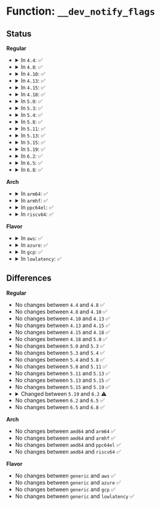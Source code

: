 # Function: <code>__dev_notify_flags</code>

## Status
<b>Regular</b>
<ul>
<li>
<details>
<summary>In <code>4.4</code>: ✅</summary>

```c
void __dev_notify_flags(struct net_device *dev, unsigned int old_flags, unsigned int gchanges);
```

**Collision:** Unique Global

**Inline:** No

**Transformation:** False

**Instances:**

```
In net/core/dev.c (ffffffff8171d6b0)
Location: net/core/dev.c:5962
Inline: False
Direct callers:
  - net/core/dev.c:__dev_set_promiscuity
  - net/core/dev.c:__dev_set_allmulti
  - net/core/dev.c:dev_change_flags
  - net/core/rtnetlink.c:rtnl_configure_link
```
**Symbols:**

```
ffffffff8171d6b0-ffffffff8171d774: __dev_notify_flags (STB_GLOBAL)
```
</details>
</li>
<li>
<details>
<summary>In <code>4.8</code>: ✅</summary>

```c
void __dev_notify_flags(struct net_device *dev, unsigned int old_flags, unsigned int gchanges);
```

**Collision:** Unique Global

**Inline:** No

**Transformation:** False

**Instances:**

```
In net/core/dev.c (ffffffff81785f80)
Location: net/core/dev.c:6413
Inline: False
Direct callers:
  - net/core/dev.c:dev_change_flags
  - net/core/dev.c:__dev_set_allmulti
  - net/core/dev.c:__dev_set_promiscuity
  - net/core/rtnetlink.c:rtnl_configure_link
```
**Symbols:**

```
ffffffff81785f80-ffffffff81786044: __dev_notify_flags (STB_GLOBAL)
```
</details>
</li>
<li>
<details>
<summary>In <code>4.10</code>: ✅</summary>

```c
void __dev_notify_flags(struct net_device *dev, unsigned int old_flags, unsigned int gchanges);
```

**Collision:** Unique Global

**Inline:** No

**Transformation:** False

**Instances:**

```
In net/core/dev.c (ffffffff817b3540)
Location: net/core/dev.c:6557
Inline: False
Direct callers:
  - net/core/dev.c:dev_change_flags
  - net/core/dev.c:__dev_set_allmulti
  - net/core/dev.c:__dev_set_promiscuity
  - net/core/rtnetlink.c:rtnl_configure_link
```
**Symbols:**

```
ffffffff817b3540-ffffffff817b3604: __dev_notify_flags (STB_GLOBAL)
```
</details>
</li>
<li>
<details>
<summary>In <code>4.13</code>: ✅</summary>

```c
void __dev_notify_flags(struct net_device *dev, unsigned int old_flags, unsigned int gchanges);
```

**Collision:** Unique Global

**Inline:** No

**Transformation:** False

**Instances:**

```
In net/core/dev.c (ffffffff817d1ec0)
Location: net/core/dev.c:6722
Inline: False
Direct callers:
  - net/core/dev.c:dev_change_flags
  - net/core/dev.c:__dev_set_allmulti
  - net/core/dev.c:__dev_set_promiscuity
  - net/core/rtnetlink.c:rtnl_configure_link
```
**Symbols:**

```
ffffffff817d1ec0-ffffffff817d1f8a: __dev_notify_flags (STB_GLOBAL)
```
</details>
</li>
<li>
<details>
<summary>In <code>4.15</code>: ✅</summary>

```c
void __dev_notify_flags(struct net_device *dev, unsigned int old_flags, unsigned int gchanges);
```

**Collision:** Unique Global

**Inline:** No

**Transformation:** False

**Instances:**

```
In net/core/dev.c (ffffffff8184c120)
Location: net/core/dev.c:6883
Inline: False
Direct callers:
  - net/core/dev.c:dev_change_flags
  - net/core/dev.c:__dev_set_allmulti
  - net/core/dev.c:__dev_set_promiscuity
  - net/core/rtnetlink.c:rtnl_configure_link
```
**Symbols:**

```
ffffffff8184c120-ffffffff8184c21c: __dev_notify_flags (STB_GLOBAL)
```
</details>
</li>
<li>
<details>
<summary>In <code>4.18</code>: ✅</summary>

```c
void __dev_notify_flags(struct net_device *dev, unsigned int old_flags, unsigned int gchanges);
```

**Collision:** Unique Global

**Inline:** No

**Transformation:** False

**Instances:**

```
In net/core/dev.c (ffffffff81896470)
Location: net/core/dev.c:7019
Inline: False
Direct callers:
  - net/core/dev.c:dev_change_flags
  - net/core/dev.c:__dev_set_allmulti
  - net/core/dev.c:__dev_set_promiscuity
  - net/core/rtnetlink.c:rtnl_configure_link
  - net/core/rtnetlink.c:rtnl_configure_link
```
**Symbols:**

```
ffffffff81896470-ffffffff8189655f: __dev_notify_flags (STB_GLOBAL)
```
</details>
</li>
<li>
<details>
<summary>In <code>5.0</code>: ✅</summary>

```c
void __dev_notify_flags(struct net_device *dev, unsigned int old_flags, unsigned int gchanges);
```

**Collision:** Unique Global

**Inline:** No

**Transformation:** False

**Instances:**

```
In net/core/dev.c (ffffffff818b86e0)
Location: net/core/dev.c:7595
Inline: False
Direct callers:
  - net/core/dev.c:dev_change_flags
  - net/core/dev.c:__dev_set_allmulti
  - net/core/dev.c:__dev_set_promiscuity
  - net/core/rtnetlink.c:rtnl_configure_link
  - net/core/rtnetlink.c:rtnl_configure_link
```
**Symbols:**

```
ffffffff818b86e0-ffffffff818b87cf: __dev_notify_flags (STB_GLOBAL)
```
</details>
</li>
<li>
<details>
<summary>In <code>5.3</code>: ✅</summary>

```c
void __dev_notify_flags(struct net_device *dev, unsigned int old_flags, unsigned int gchanges);
```

**Collision:** Unique Global

**Inline:** No

**Transformation:** False

**Instances:**

```
In net/core/dev.c (ffffffff81904890)
Location: net/core/dev.c:7605
Inline: False
Direct callers:
  - net/core/dev.c:dev_change_flags
  - net/core/dev.c:__dev_set_allmulti
  - net/core/dev.c:__dev_set_promiscuity
  - net/core/rtnetlink.c:rtnl_configure_link
  - net/core/rtnetlink.c:rtnl_configure_link
```
**Symbols:**

```
ffffffff81904890-ffffffff8190497d: __dev_notify_flags (STB_GLOBAL)
```
</details>
</li>
<li>
<details>
<summary>In <code>5.4</code>: ✅</summary>

```c
void __dev_notify_flags(struct net_device *dev, unsigned int old_flags, unsigned int gchanges);
```

**Collision:** Unique Global

**Inline:** No

**Transformation:** False

**Instances:**

```
In net/core/dev.c (ffffffff81936f00)
Location: net/core/dev.c:7894
Inline: False
Direct callers:
  - net/core/dev.c:dev_change_flags
  - net/core/dev.c:__dev_set_allmulti
  - net/core/dev.c:__dev_set_promiscuity
  - net/core/rtnetlink.c:rtnl_configure_link
  - net/core/rtnetlink.c:rtnl_configure_link
```
**Symbols:**

```
ffffffff81936f00-ffffffff81936fed: __dev_notify_flags (STB_GLOBAL)
```
</details>
</li>
<li>
<details>
<summary>In <code>5.8</code>: ✅</summary>

```c
void __dev_notify_flags(struct net_device *dev, unsigned int old_flags, unsigned int gchanges);
```

**Collision:** Unique Global

**Inline:** No

**Transformation:** False

**Instances:**

```
In net/core/dev.c (ffffffff81a0ba00)
Location: net/core/dev.c:8307
Inline: False
Direct callers:
  - net/core/dev.c:dev_change_flags
  - net/core/dev.c:__dev_set_allmulti
  - net/core/dev.c:__dev_set_promiscuity
  - net/core/rtnetlink.c:rtnl_configure_link
  - net/core/rtnetlink.c:rtnl_configure_link
```
**Symbols:**

```
ffffffff81a0ba00-ffffffff81a0bae3: __dev_notify_flags (STB_GLOBAL)
```
</details>
</li>
<li>
<details>
<summary>In <code>5.11</code>: ✅</summary>

```c
void __dev_notify_flags(struct net_device *dev, unsigned int old_flags, unsigned int gchanges);
```

**Collision:** Unique Global

**Inline:** No

**Transformation:** False

**Instances:**

```
In net/core/dev.c (ffffffff81a0d0a0)
Location: net/core/dev.c:8552
Inline: False
Direct callers:
  - net/core/dev.c:dev_change_flags
  - net/core/dev.c:__dev_set_allmulti
  - net/core/dev.c:__dev_set_promiscuity
  - net/core/rtnetlink.c:rtnl_configure_link
  - net/core/rtnetlink.c:rtnl_configure_link
```
**Symbols:**

```
ffffffff81a0d0a0-ffffffff81a0d177: __dev_notify_flags (STB_GLOBAL)
```
</details>
</li>
<li>
<details>
<summary>In <code>5.13</code>: ✅</summary>

```c
void __dev_notify_flags(struct net_device *dev, unsigned int old_flags, unsigned int gchanges);
```

**Collision:** Unique Global

**Inline:** No

**Transformation:** False

**Instances:**

```
In net/core/dev.c (ffffffff819f3d40)
Location: net/core/dev.c:8811
Inline: False
Direct callers:
  - net/core/dev.c:dev_change_flags
  - net/core/dev.c:__dev_set_allmulti
  - net/core/dev.c:__dev_set_promiscuity
  - net/core/rtnetlink.c:rtnl_configure_link
  - net/core/rtnetlink.c:rtnl_configure_link
```
**Symbols:**

```
ffffffff819f3d40-ffffffff819f3e1f: __dev_notify_flags (STB_GLOBAL)
```
</details>
</li>
<li>
<details>
<summary>In <code>5.15</code>: ✅</summary>

```c
void __dev_notify_flags(struct net_device *dev, unsigned int old_flags, unsigned int gchanges);
```

**Collision:** Unique Global

**Inline:** No

**Transformation:** False

**Instances:**

```
In net/core/dev.c (ffffffff81aa55f0)
Location: net/core/dev.c:8801
Inline: False
Direct callers:
  - net/core/dev.c:dev_change_flags
  - net/core/dev.c:__dev_set_allmulti
  - net/core/dev.c:__dev_set_promiscuity
  - net/core/rtnetlink.c:rtnl_configure_link
  - net/core/rtnetlink.c:rtnl_configure_link
```
**Symbols:**

```
ffffffff81aa55f0-ffffffff81aa56cf: __dev_notify_flags (STB_GLOBAL)
```
</details>
</li>
<li>
<details>
<summary>In <code>5.19</code>: ✅</summary>

```c
void __dev_notify_flags(struct net_device *dev, unsigned int old_flags, unsigned int gchanges);
```

**Collision:** Unique Global

**Inline:** No

**Transformation:** False

**Instances:**

```
In net/core/dev.c (ffffffff81c1d040)
Location: net/core/dev.c:8566
Inline: False
Direct callers:
  - net/core/dev.c:dev_change_flags
  - net/core/dev.c:__dev_set_allmulti
  - net/core/dev.c:__dev_set_promiscuity
  - net/core/rtnetlink.c:rtnl_configure_link
  - net/core/rtnetlink.c:rtnl_configure_link
```
**Symbols:**

```
ffffffff81c1d040-ffffffff81c1d130: __dev_notify_flags (STB_GLOBAL)
```
</details>
</li>
<li>
<details>
<summary>In <code>6.2</code>: ✅</summary>

```c
void __dev_notify_flags(struct net_device *dev, unsigned int old_flags, unsigned int gchanges, u32 portid, const struct nlmsghdr *nlh);
```

**Collision:** Unique Global

**Inline:** No

**Transformation:** False

**Instances:**

```
In net/core/dev.c (ffffffff81dce120)
Location: net/core/dev.c:8552
Inline: False
Direct callers:
  - net/core/dev.c:dev_change_flags
  - net/core/dev.c:__dev_set_allmulti
  - net/core/dev.c:__dev_set_promiscuity
  - net/core/rtnetlink.c:rtnl_configure_link
  - net/core/rtnetlink.c:rtnl_configure_link
```
**Symbols:**

```
ffffffff81dce120-ffffffff81dce21f: __dev_notify_flags (STB_GLOBAL)
```
</details>
</li>
<li>
<details>
<summary>In <code>6.5</code>: ✅</summary>

```c
void __dev_notify_flags(struct net_device *dev, unsigned int old_flags, unsigned int gchanges, u32 portid, const struct nlmsghdr *nlh);
```

**Collision:** Unique Global

**Inline:** No

**Transformation:** False

**Instances:**

```
In net/core/dev.c (ffffffff81e3ed20)
Location: net/core/dev.c:8558
Inline: False
Direct callers:
  - net/core/dev.c:dev_change_flags
  - net/core/dev.c:__dev_set_allmulti
  - net/core/dev.c:__dev_set_promiscuity
  - net/core/rtnetlink.c:rtnl_configure_link
  - net/core/rtnetlink.c:rtnl_configure_link
```
**Symbols:**

```
ffffffff81e3ed20-ffffffff81e3ee1f: __dev_notify_flags (STB_GLOBAL)
```
</details>
</li>
<li>
<details>
<summary>In <code>6.8</code>: ✅</summary>

```c
void __dev_notify_flags(struct net_device *dev, unsigned int old_flags, unsigned int gchanges, u32 portid, const struct nlmsghdr *nlh);
```

**Collision:** Unique Global

**Inline:** No

**Transformation:** False

**Instances:**

```
In net/core/dev.c (ffffffff81efd680)
Location: net/core/dev.c:8676
Inline: False
Direct callers:
  - net/core/dev.c:dev_change_flags
  - net/core/dev.c:__dev_set_allmulti
  - net/core/dev.c:__dev_set_promiscuity
  - net/core/rtnetlink.c:rtnl_configure_link
  - net/core/rtnetlink.c:rtnl_configure_link
```
**Symbols:**

```
ffffffff81efd680-ffffffff81efd77f: __dev_notify_flags (STB_GLOBAL)
```
</details>
</li>
</ul>
<b>Arch</b>
<ul>
<li>
<details>
<summary>In <code>arm64</code>: ✅</summary>

```c
void __dev_notify_flags(struct net_device *dev, unsigned int old_flags, unsigned int gchanges);
```

**Collision:** Unique Global

**Inline:** No

**Transformation:** False

**Instances:**

```
In net/core/dev.c (ffff800010bd5720)
Location: net/core/dev.c:7894
Inline: False
Direct callers:
  - net/core/dev.c:dev_change_flags
  - net/core/dev.c:__dev_set_allmulti
  - net/core/dev.c:__dev_set_promiscuity
  - net/core/rtnetlink.c:rtnl_configure_link
  - net/core/rtnetlink.c:rtnl_configure_link
```
**Symbols:**

```
ffff800010bd5720-ffff800010bd57fc: __dev_notify_flags (STB_GLOBAL)
```
</details>
</li>
<li>
<details>
<summary>In <code>armhf</code>: ✅</summary>

```c
void __dev_notify_flags(struct net_device *dev, unsigned int old_flags, unsigned int gchanges);
```

**Collision:** Unique Global

**Inline:** No

**Transformation:** False

**Instances:**

```
In net/core/dev.c (c0cf0364)
Location: net/core/dev.c:7894
Inline: False
Direct callers:
  - net/core/dev.c:dev_change_flags
  - net/core/dev.c:__dev_set_allmulti
  - net/core/dev.c:__dev_set_promiscuity
  - net/core/rtnetlink.c:rtnl_configure_link
  - net/core/rtnetlink.c:rtnl_configure_link
```
**Symbols:**

```
c0cf0364-c0cf0454: __dev_notify_flags (STB_GLOBAL)
```
</details>
</li>
<li>
<details>
<summary>In <code>ppc64el</code>: ✅</summary>

```c
void __dev_notify_flags(struct net_device *dev, unsigned int old_flags, unsigned int gchanges);
```

**Collision:** Unique Global

**Inline:** No

**Transformation:** False

**Instances:**

```
In net/core/dev.c (c000000000cb4c70)
Location: net/core/dev.c:7894
Inline: False
Direct callers:
  - net/core/dev.c:dev_change_flags
  - net/core/dev.c:__dev_set_allmulti
  - net/core/dev.c:__dev_set_promiscuity
  - net/core/rtnetlink.c:rtnl_configure_link
  - net/core/rtnetlink.c:rtnl_configure_link
```
**Symbols:**

```
c000000000cb4c70-c000000000cb4db8: __dev_notify_flags (STB_GLOBAL)
```
</details>
</li>
<li>
<details>
<summary>In <code>riscv64</code>: ✅</summary>

```c
void __dev_notify_flags(struct net_device *dev, unsigned int old_flags, unsigned int gchanges);
```

**Collision:** Unique Global

**Inline:** No

**Transformation:** False

**Instances:**

```
In net/core/dev.c (ffffffe00075f0ee)
Location: net/core/dev.c:7894
Inline: False
Direct callers:
  - net/core/dev.c:dev_change_flags
  - net/core/dev.c:__dev_set_allmulti
  - net/core/dev.c:__dev_set_promiscuity
  - net/core/rtnetlink.c:rtnl_configure_link
  - net/core/rtnetlink.c:rtnl_configure_link
```
**Symbols:**

```
ffffffe00075f0ee-ffffffe00075f1a0: __dev_notify_flags (STB_GLOBAL)
```
</details>
</li>
</ul>
<b>Flavor</b>
<ul>
<li>
<details>
<summary>In <code>aws</code>: ✅</summary>

```c
void __dev_notify_flags(struct net_device *dev, unsigned int old_flags, unsigned int gchanges);
```

**Collision:** Unique Global

**Inline:** No

**Transformation:** False

**Instances:**

```
In net/core/dev.c (ffffffff818d6ed0)
Location: net/core/dev.c:7894
Inline: False
Direct callers:
  - net/core/dev.c:dev_change_flags
  - net/core/dev.c:__dev_set_allmulti
  - net/core/dev.c:__dev_set_promiscuity
  - net/core/rtnetlink.c:rtnl_configure_link
  - net/core/rtnetlink.c:rtnl_configure_link
```
**Symbols:**

```
ffffffff818d6ed0-ffffffff818d6fbd: __dev_notify_flags (STB_GLOBAL)
```
</details>
</li>
<li>
<details>
<summary>In <code>azure</code>: ✅</summary>

```c
void __dev_notify_flags(struct net_device *dev, unsigned int old_flags, unsigned int gchanges);
```

**Collision:** Unique Global

**Inline:** No

**Transformation:** False

**Instances:**

```
In net/core/dev.c (ffffffff81890d10)
Location: net/core/dev.c:7894
Inline: False
Direct callers:
  - net/core/dev.c:dev_change_flags
  - net/core/dev.c:__dev_set_allmulti
  - net/core/dev.c:__dev_set_promiscuity
  - net/core/rtnetlink.c:rtnl_configure_link
  - net/core/rtnetlink.c:rtnl_configure_link
```
**Symbols:**

```
ffffffff81890d10-ffffffff81890dfd: __dev_notify_flags (STB_GLOBAL)
```
</details>
</li>
<li>
<details>
<summary>In <code>gcp</code>: ✅</summary>

```c
void __dev_notify_flags(struct net_device *dev, unsigned int old_flags, unsigned int gchanges);
```

**Collision:** Unique Global

**Inline:** No

**Transformation:** False

**Instances:**

```
In net/core/dev.c (ffffffff81927f00)
Location: net/core/dev.c:7894
Inline: False
Direct callers:
  - net/core/dev.c:dev_change_flags
  - net/core/dev.c:__dev_set_allmulti
  - net/core/dev.c:__dev_set_promiscuity
  - net/core/rtnetlink.c:rtnl_configure_link
  - net/core/rtnetlink.c:rtnl_configure_link
```
**Symbols:**

```
ffffffff81927f00-ffffffff81927fed: __dev_notify_flags (STB_GLOBAL)
```
</details>
</li>
<li>
<details>
<summary>In <code>lowlatency</code>: ✅</summary>

```c
void __dev_notify_flags(struct net_device *dev, unsigned int old_flags, unsigned int gchanges);
```

**Collision:** Unique Global

**Inline:** No

**Transformation:** False

**Instances:**

```
In net/core/dev.c (ffffffff819495d0)
Location: net/core/dev.c:7894
Inline: False
Direct callers:
  - net/core/dev.c:dev_change_flags
  - net/core/dev.c:__dev_set_allmulti
  - net/core/dev.c:__dev_set_promiscuity
  - net/core/rtnetlink.c:rtnl_configure_link
  - net/core/rtnetlink.c:rtnl_configure_link
```
**Symbols:**

```
ffffffff819495d0-ffffffff819496bd: __dev_notify_flags (STB_GLOBAL)
```
</details>
</li>
</ul>

## Differences
<b>Regular</b>
<ul>
<li>
No changes between <code>4.4</code> and <code>4.8</code> ✅
</li>
<li>
No changes between <code>4.8</code> and <code>4.10</code> ✅
</li>
<li>
No changes between <code>4.10</code> and <code>4.13</code> ✅
</li>
<li>
No changes between <code>4.13</code> and <code>4.15</code> ✅
</li>
<li>
No changes between <code>4.15</code> and <code>4.18</code> ✅
</li>
<li>
No changes between <code>4.18</code> and <code>5.0</code> ✅
</li>
<li>
No changes between <code>5.0</code> and <code>5.3</code> ✅
</li>
<li>
No changes between <code>5.3</code> and <code>5.4</code> ✅
</li>
<li>
No changes between <code>5.4</code> and <code>5.8</code> ✅
</li>
<li>
No changes between <code>5.8</code> and <code>5.11</code> ✅
</li>
<li>
No changes between <code>5.11</code> and <code>5.13</code> ✅
</li>
<li>
No changes between <code>5.13</code> and <code>5.15</code> ✅
</li>
<li>
No changes between <code>5.15</code> and <code>5.19</code> ✅
</li>
<li>
<details>
<summary>Changed between <code>5.19</code> and <code>6.2</code> ⚠️</summary>
<ul>
<li>
<b>Param added. </b>
<code>u32 portid</code>
</li>
<li>
<b>Param added. </b>
<code>const struct nlmsghdr *nlh</code>
</li>
</ul>
</details>
</li>
<li>
No changes between <code>6.2</code> and <code>6.5</code> ✅
</li>
<li>
No changes between <code>6.5</code> and <code>6.8</code> ✅
</li>
</ul>
<b>Arch</b>
<ul>
<li>
No changes between <code>amd64</code> and <code>arm64</code> ✅
</li>
<li>
No changes between <code>amd64</code> and <code>armhf</code> ✅
</li>
<li>
No changes between <code>amd64</code> and <code>ppc64el</code> ✅
</li>
<li>
No changes between <code>amd64</code> and <code>riscv64</code> ✅
</li>
</ul>
<b>Flavor</b>
<ul>
<li>
No changes between <code>generic</code> and <code>aws</code> ✅
</li>
<li>
No changes between <code>generic</code> and <code>azure</code> ✅
</li>
<li>
No changes between <code>generic</code> and <code>gcp</code> ✅
</li>
<li>
No changes between <code>generic</code> and <code>lowlatency</code> ✅
</li>
</ul>
